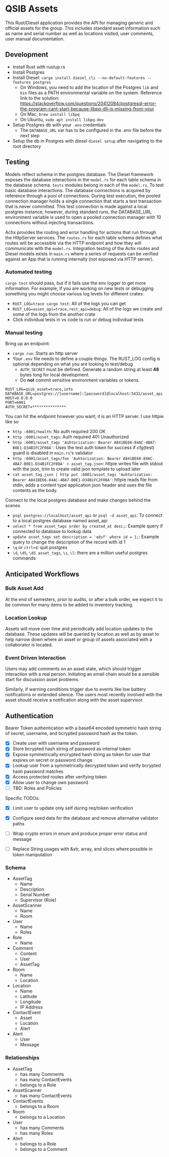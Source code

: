 # QSIB Assets

This Rust/Diesel application provides the API for managing generic and official assets for the group. This includes standard asset information such as name and serial number as well as locations visited, user comments, user manual documentation.

## Development

* Install Rust with rustup.rs
* Install Postgres
* Install Diesel: `cargo install diesel_cli --no-default-features --features postgres`
    * On Windows, you need to add the location of the Postgres `lib` and `bin` files as a PATH environmental variable on the system. Reference link to the solution: https://stackoverflow.com/questions/20412084/postgresql-error-the-program-cant-start-because-libpq-dll-is-missing-from-your
    * On Mac, `brew install libpq`
    * On Ubuntu, `sudo apt install libpq-dev`
* Setup Postgres db with your `.env` credentials
    * The `DATABASE_URL` var has to be configured in the .env file before the next step
* Setup the db in Postgres with diesel `diesel setup` after navigating to the root directory


## Testing

Models reflect schema in the postgres database. The Diesel framework exposes the database interactions in the `model.rs` for each table schema in the database schema. `tests` modules belong in each of the `model.rs`. To test basic database interactions. The database connections is acquired by reference through a pool of connections. During test execution, the pooled connection manager holds a single connection that starts a test transaction that is never committed. This test connection is made against a local postgres instance; however, during standard runs, the DATABASE_URL environment variable is used to open a pooled connection manager with 10 connections without injecting transactions.

Actix provides the routing and error handling for actions that run through the HttpServer services. The `routes.rs` for each table schema defines what routes will be accessible via the HTTP endpoint and how they will communicate with the `model.rs`. Integration testing of the Actix routes and Diesel models exists in `main.rs` where a series of requests can be verified against an App that is running internally (not exposed via HTTP server).

### Automated testing

`cargo test` should pass, but if it fails use the env logger to get more information. For example, if you are working on new tests or debugging something you might choose various log levels for different crates:
* `RUST_LOG=trace cargo test`: All of the logs you can get
* `RUST_LOG=asset_api=trace,rest_api=debug`: All of the logs we create and some of the logs from the another crate
* Click individual tests in vs code to run or debug individual tests

### Manual testing

Bring up an endpoint:
* `cargo run`: Starts an http server
* Your `.env` file needs to define a couple things. The RUST_LOG config is optional depending on what you are looking to test/debug
    * `AUTH_SECRET` must be defined. Generate a random string at least **48** bytes long for local development.
    * Do **not** commit sensitive environment variables or tokens.
```
RUST_LOG=qsib_asset=trace,info
DATABASE_URL=postgres://[username]:[password]@localhost:5432/asset_api
HOST=0.0.0.0
PORT=6001
AUTH_SECRET=*************** 
```

You can hit the endpoint however you want; it is an HTTP server. I use httpie like so
* `http :6001/health`: No auth required 200 OK
* `http :6001/asset_tags`: Auth required 401 Unauthorized
* `http :6001/asset_tags 'Auhtorization: Bearer A841BE66-84AC-4BA7-B0E1-D34B1FC2F08A'`: Uses the test auth token for success if cfg(test) guard is disabled in `main.rs`'s validator
* `http :6001/asset_tags/foo 'Auhtorization: Bearer A841BE66-84AC-4BA7-B0E1-D34B1FC2F08A' > asset_tag.json`: httpie writes file with stdout with the json, trim to create valid json template to upload later
* `cat asset_tag.json | http put :6001/asset_tags 'Auhtorization: Bearer A841BE66-84AC-4BA7-B0E1-D34B1FC2F08A'`: httpie reads file from stdin, adds a content type application json header and uses the file contents as the body.

Connect to the local postgres database and make changes behind the scenes

* `psql postgres://localhost/asset_api` or `psql -d asset_api`: To connect to a local postgres database named asset_api
* `select * from asset_tags order by created_at desc;`: Example query if connected to database to lookup data
* `update asset_tags set description = 'adsf' where id = 1;`: Example query to change the description of the record with id 1
* `\q` or `ctrl+d`: quit postgres
* `\d`, `\dS`, `\dS asset_tags`, `\s`, `\l`: there are a million useful postgres commands


## Anticipated Workflows

### Bulk Asset Add

At the end of semesters, prior to audits, or after a bulk order, we expect it to be common for many items to be added to inventory tracking.

### Location Lookup

Assets will move over time and periodically add location updates to the database. These updates will be queried by location as well as by asset to help narrow down where an asset or group of assets associated with a collaborator is located.

### Event Driven Interaction

Users may add comments on an asset state, which should trigger interaction with a real person. Initiating an email chain would be a sensible start for discussion asset problems.

Similarly, if warning conditions trigger due to events like low battery notifications or extended silence. The users most recently involved with the asset should receive a notification along with the asset supervisor.

## Authentication

Bearer Token authentication with a base64 encoded symmetric hash string of secret, username, and bcrypted password hash as the token.

- [x] Create user with username and password
- [x] Store bcrypted hash string of password as internal token
- [x] Expose symmetrically encrypted hash string as token for user that expires on secret or password change
- [x] Lookup user from a symmetrically decrypted token and verify bcrypted hash password matches
- [x] Access protected routes after verifying token
- [x] Allow user to change own password
- [ ] TBD: Roles and Policies

Specific TODOs:

- [x] Limit user to update only self during req/token verification
- [x] Configure seed data for the database and remove alternative validator paths
- [ ] Wrap crypto errors in enum and produce proper error status and message
- [ ] Replace String usages with &str, array, and slices where possible in token manipulation


### Schema

* AssetTag
    * Name
    * Description
    * Serial Number
    * Supervisor (Role)
* AssetScanner
    * Name
    * Room
* User
    * Name
    * Roles
* Role
    * Name
* Comment
    * Content
    * User
    * AssetTag
* Room
    * Name
    * Location
* Location
    * Name
    * Latitude
    * Longitude
    * IP Address
* ContactEvent
    * Asset
    * Location
    * Alert
* Alert
    * User
    * Message


### Relationships

* AssetTag
    * has many Comments
    * has many ContactEvents
    * belongs to a Role
* AssetScanner
    * has many ContactEvents
* ContactEvents
    * belongs to a Room
* Room
    * belongs to a Location
* User
    * has many Comments
    * has many Roles
* Alert
    * belongs to a Role
    * belongs to a Comment
